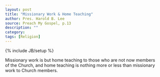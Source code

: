 ```yaml
---
layout: post
title: "Missionary Work & Home Teaching"
author: Pres. Harold B. Lee
source: Preach My Gospel, p.13
description: ""
category:
tags: [Religion]
---
```

{% include JB/setup %}

Missionary work is but home teaching to those who are not now members of the Church, and home teaching is nothing more or less than missionary work to Church members.
